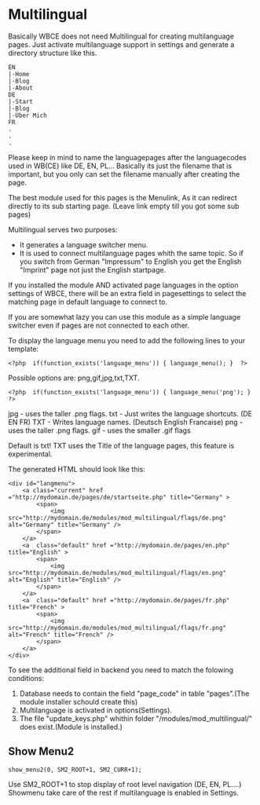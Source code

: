 Multilingual 
=================

Basically WBCE does not need Multilingual for creating multilanguage pages. Just activate multilanguage support in settings and generate a directory structure like this.

	EN
	|-Home
	|-Blog
	|-About
	DE
	|-Start
	|-Blog
	|-Über Mich
	FR
	.
	.
	.

Please keep in mind to name the languagepages after the languagecodes used in WB(CE) 
like DE, EN, PL... Basically its just the filename that is important, but you only can set the filename manually after creating the page. 

The best module used for this pages is the Menulink, As it can redirect directly to its sub starting page. (Leave link empty till you got some sub pages)

Multilingual serves two purposes:

- It generates a language switcher menu.  
- It is used to connect multilanguage pages whith the same topic. So if you switch from German "Impressum" to English you get the English "Imprint" page not just the English startpage.

If you installed the module AND activated page languages in the option 
settings of WBCE, there will be an extra field in pagesettings to select 
the matching page in default language to connect to.

If you are somewhat lazy you can use this module as a simple language switcher even if pages 
are not connected to each other. 

To display the language menu you need to add the following lines to your template:

	<?php  if(function_exists('language_menu')) { language_menu(); }  ?>

Possible options are:  png,gif,jpg,txt,TXT.

	<?php  if(function_exists('language_menu')) { language_menu('png'); }  ?>

jpg - uses the taller .png flags.
txt - Just writes the language shortcuts. (DE EN FR)
TXT - Writes language names. (Deutsch English Francaise)
png - uses the taller .png flags.
gif - uses the smaller .gif flags

Default is txt!
TXT uses the Title of the language pages, this feature is experimental.  

The generated HTML should look like this:

	<div id="langmenu">
		<a class="current" href ="http://mydomain.de/pages/de/startseite.php" title="Germany" >
			<span>
				<img src="http://mydomain.de/modules/mod_multilingual/flags/de.png" alt="Germany" title="Germany" />
			</span>
		</a>
		<a  class="default" href ="http://mydomain.de/pages/en.php" title="English" >
			<span>
				<img src="http://mydomain.de/modules/mod_multilingual/flags/en.png" alt="English" title="English" />
			</span>
		</a>
		<a  class="default" href ="http://mydomain.de/pages/fr.php" title="French" >
			<span>
				<img src="http://mydomain.de/modules/mod_multilingual/flags/fr.png" alt="French" title="French" />
			</span>
		</a>
	</div>



To see the additional field in backend you need to match the folowing conditions:

1. Database needs to contain the field "page_code" in table "pages".(The module installer schould create this)
2. Multilanguage is activated in options(Settings).
3. The file "update_keys.php" whithin folder "/modules/mod_multilingual/" does exist.(Module is installed.)

		
Show Menu2
-------------

    show_menu2(0, SM2_ROOT+1, SM2_CURR+1);

Use SM2_ROOT+1 to stop display of root level navigation (DE, EN, PL....) 
Showmenu take care of the rest if multilanguage is enabled in Settings.    
